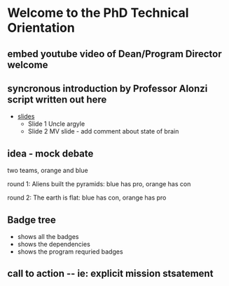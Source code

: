 # Welcome to the PhD Technical Orientation

## embed youtube video of Dean/Program Director welcome

## syncronous introduction by Professor Alonzi script written out here
* [slides](https://myuva-my.sharepoint.com/:p:/g/personal/lpa2a_virginia_edu/EcIqb1_xLZlLpneOl-sklXUBv-7899RNFqwllVSMAI4hqg?e=c5pRpZ)
    * Slide 1 Uncle argyle
    * Slide 2 MV slide - add comment about state of brain 

## idea - mock debate
two teams, orange and blue

round 1: Aliens built the pyramids: blue has pro, orange has con

round 2: The earth is flat: blue has con, orange has pro

## Badge tree
* shows all the badges
* shows the dependencies
* shows the program requried badges

## call to action -- ie: explicit mission stsatement
